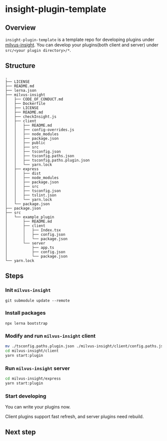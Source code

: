 # insight-plugin-template
## Overview
`insight-plugin-template` is a template repo for developing plugins under [milvus-insight](https://github.com/zilliztech/milvus-insight).
You can develop your plugins(both client and server) under `src/<your plugin directory>/*`.

## Structure
```
.
├── LICENSE
├── README.md
├── lerna.json
├── milvus-insight
│   ├── CODE_OF_CONDUCT.md
│   ├── Dockerfile
│   ├── LICENSE
│   ├── README.md
│   ├── checkInsight.js
│   ├── client
│   │   ├── README.md
│   │   ├── config-overrides.js
│   │   ├── node_modules
│   │   ├── package.json
│   │   ├── public
│   │   ├── src
│   │   ├── tsconfig.json
│   │   ├── tsconfig.paths.json
│   │   ├── tsconfig.paths.plugin.json
│   │   └── yarn.lock
│   ├── express
│   │   ├── dist
│   │   ├── node_modules
│   │   ├── package.json
│   │   ├── src
│   │   ├── tsconfig.json
│   │   ├── tslint.json
│   │   └── yarn.lock
│   └── package.json
├── package.json
├── src
│   └── example_plugin
│       ├── README.md
│       ├── client
│       │   ├── Index.tsx
│       │   ├── config.json
│       │   └── package.json
│       └── server
│           ├── app.ts
│           ├── config.json
│           └── package.json
└── yarn.lock
```
## Steps
### Init `milvus-insight`

`git submodule update --remote`

### Install packages

`npx lerna bootstrap`

### Modify and run `milvus-insight` client 

```bash
mv ./tsconfig.paths.plugin.json ./milvus-insight/client/config.paths.json
cd milvus-insight/client
yarn start:plugin
```

### Run `milvus-insight` server 

```bash
cd milvus-insight/express
yarn start:plugin
```

### Start developing

You can write your plugins now.

Client plugins support fast refresh, and server plugins need rebuild.

## Next step

